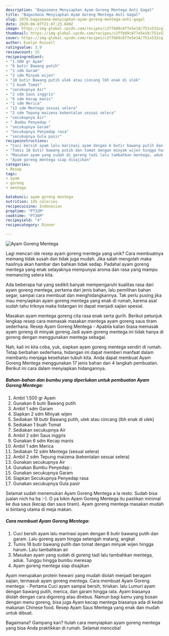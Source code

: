 ```yaml
---
description: "Bagaimana Menyiapkan Ayam Goreng Mentega Anti Gagal"
title: "Bagaimana Menyiapkan Ayam Goreng Mentega Anti Gagal"
slug: 2078-bagaimana-menyiapkan-ayam-goreng-mentega-anti-gagal
date: 2020-06-07T21:47:23.840Z
image: https://img-global.cpcdn.com/recipes/c2ffb09c6f7e5e18/751x532cq70/ayam-goreng-mentega-foto-resep-utama.jpg
thumbnail: https://img-global.cpcdn.com/recipes/c2ffb09c6f7e5e18/751x532cq70/ayam-goreng-mentega-foto-resep-utama.jpg
cover: https://img-global.cpcdn.com/recipes/c2ffb09c6f7e5e18/751x532cq70/ayam-goreng-mentega-foto-resep-utama.jpg
author: Evelyn Russell
ratingvalue: 3.9
reviewcount: 15
recipeingredient:
- "1.500 gr Ayam"
- "6 butir Bawang putih"
- "1 sdm Garam"
- "2 sdm Minyak wijen"
- "18 butir Bawang putih ulek atau cincang lbh enak di ulek"
- "1 buah Tomat"
- "secukupnya Air"
- "2 sdm Saus inggris"
- "6 sdm Kecap manis"
- "1 sdm Merica"
- "12 sdm Mentega sesuai selera"
- "2 sdm Tepung maizena kekentalan sesuai selera"
- "secukupnya Air"
- " Bumbu Penyedap "
- "secukupnya Garam"
- "Secukupnya Penyedap rasa"
- "secukupnya Gula pasir"
recipeinstructions:
- "Cuci bersih ayam lalu marinasi ayam dengan 6 butir bawang putih dan garam. Lalu goreng ayam hingga setengah matang, angkat"
- "Tumis 18 butir bawang putih dan tomat dengan minyak wijen hingga harum. Lalu tambahkan air"
- "Masukan ayam yang sudah di goreng tadi lalu tambahkan mentega, aduk. Tunggu hingga bumbu meresap"
- "Ayam goreng mentega siap disajikan"
categories:
- Resep
tags:
- ayam
- goreng
- mentega

katakunci: ayam goreng mentega 
nutrition: 145 calories
recipecuisine: Indonesian
preptime: "PT32M"
cooktime: "PT36M"
recipeyield: "4"
recipecategory: Dinner

---
```



![Ayam Goreng Mentega](https://img-global.cpcdn.com/recipes/c2ffb09c6f7e5e18/751x532cq70/ayam-goreng-mentega-foto-resep-utama.jpg)

Lagi mencari ide resep ayam goreng mentega yang unik? Cara membuatnya memang tidak susah dan tidak juga mudah. Jika salah mengolah maka hasilnya akan hambar dan bahkan tidak sedap. Padahal ayam goreng mentega yang enak selayaknya mempunyai aroma dan rasa yang mampu memancing selera kita.

Ada beberapa hal yang sedikit banyak mempengaruhi kualitas rasa dari ayam goreng mentega, pertama dari jenis bahan, lalu pemilihan bahan segar, sampai cara membuat dan menghidangkannya. Tak perlu pusing jika mau menyiapkan ayam goreng mentega yang enak di rumah, karena asal sudah tahu triknya maka hidangan ini dapat menjadi sajian spesial.

Masakan ayam mentega goreng cita rasa enak serta gurih. Berikut petunjuk lengkap resep cara memasak masakan mentega ayam goreng saus tiram sederhana. Resep Ayam Goreng Mentega - Apabila kalian biasa memasak ayam goreng di minyak goreng Jadi ayam goreng mentega ini tidak hanya di goreng dengan menggunakan mentega sebagai.


Nah, kali ini kita coba, yuk, siapkan ayam goreng mentega sendiri di rumah. Tetap berbahan sederhana, hidangan ini dapat memberi manfaat dalam membantu menjaga kesehatan tubuh kita. Anda dapat membuat Ayam Goreng Mentega menggunakan 17 jenis bahan dan 4 langkah pembuatan. Berikut ini cara dalam menyiapkan hidangannya.

<!--inarticleads1-->

##### Bahan-bahan dan bumbu yang diperlukan untuk pembuatan Ayam Goreng Mentega:

1. Ambil 1.500 gr Ayam
1. Gunakan 6 butir Bawang putih
1. Ambil 1 sdm Garam
1. Siapkan 2 sdm Minyak wijen
1. Sediakan 18 butir Bawang putih, ulek atau cincang (lbh enak di ulek)
1. Sediakan 1 buah Tomat
1. Sediakan secukupnya Air
1. Ambil 2 sdm Saus inggris
1. Gunakan 6 sdm Kecap manis
1. Ambil 1 sdm Merica
1. Sediakan 12 sdm Mentega (sesuai selera)
1. Ambil 2 sdm Tepung maizena (kekentalan sesuai selera)
1. Gunakan secukupnya Air
1. Gunakan  Bumbu Penyedap :
1. Gunakan secukupnya Garam
1. Siapkan Secukupnya Penyedap rasa
1. Gunakan secukupnya Gula pasir


Selamat sudah menemukan Ayam Goreng Mentega a la resto. Sudah bisa jualan nich ha ha :-). O ya bikin Ayam Goreng Mentega itu pastikan minimal ke dua saus (kecap dan saus tiram). Ayam goreng mentega masakan mudah si bintang utama di meja makan. 

<!--inarticleads2-->

##### Cara membuat Ayam Goreng Mentega:

1. Cuci bersih ayam lalu marinasi ayam dengan 6 butir bawang putih dan garam. Lalu goreng ayam hingga setengah matang, angkat
1. Tumis 18 butir bawang putih dan tomat dengan minyak wijen hingga harum. Lalu tambahkan air
1. Masukan ayam yang sudah di goreng tadi lalu tambahkan mentega, aduk. Tunggu hingga bumbu meresap
1. Ayam goreng mentega siap disajikan


Ayam merupakan protein hewani yang mudah diolah menjadi beragam sajian, termasuk ayam goreng mentega. Cara membuat Ayam Goreng mentega: - Pertama Cuci ayam sampai bersih, tiriskan. lalu Lumuri ayam dengan bawang putih, merica, dan garam hingga rata. Ayam biasanya diolah dengan cara digoreng atau direbus. Namun bagi kamu yang bosan dengan menu goreng, bisa juga Ayam kecap mentega biasanya ada di kedai makanan Chinese food. Resep Ayam Saus Mentega yang enak dan mudah untuk dibuat. 

Bagaimana? Gampang kan? Itulah cara menyiapkan ayam goreng mentega yang bisa Anda praktikkan di rumah. Selamat mencoba!
